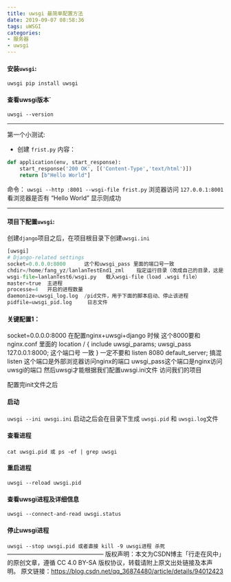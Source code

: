 ```yaml
---
title: uwsgi 最简单配置方法
date: 2019-09-07 08:58:36
tags: uWSGI
categories: 
- 服务器
- uwsgi
---
```

#### 安装`uwsgi`:

`uwsgi pip install uwsgi`
#### 查看uwsgi版本`

`uwsgi --version`

---
第一个小测试:

-  创建  `frist.py` 内容：

```python
def application(env, start_response):
    start_response('200 OK', [('Content-Type','text/html')])
    return [b"Hello World"]
```
<!--more-->
命令：
`uwsgi --http :8001 --wsgi-file frist.py`
浏览器访问
`127.0.0.1:8001`
看浏览器是否有  “Hello World”   显示则成功

---
#### 项目下配置`uwsgi`:

创建`django`项目之后，在项目根目录下创建`uwsgi.ini`
```python
[uwsgi]
# Django-related settings
socket=0.0.0.0:8000      这个和uwsgi_pass 里面的端口号一致
chdir=/home/fang_yz/lanlanTestEnd1_zml    指定运行目录（改成自己的目录，这是我的）
wsgi-file=lanlanTest6/wsgi.py   载入wsgi-file（load .wsgi file）
master=true  主进程
processe=4   开启的进程数量
daemonize=uwsgi_log.log  /pid文件，用于下面的脚本启动、停止该进程
pidfile=uwsgi_pid.log     日志文件
```

#### 关键配置1：

socket=0.0.0.0:8000 在配置nginx+uwsgi+django 时候 这个8000要和nginx.conf 里面的
location / {
include uwsgi_params;
uwsgi_pass 127.0.0.1:8000; 这个端口号 一致
}
一定不要和 listen 8080 default_server; 搞混
listen 这个端口是外部浏览器访问nginx的端口
uwsgi_pass这个端口是nginx访问uwsgi的端口
然后uwsgi才能根据我们配置uwsgi.ini文件 访问我们的项目

配置完init文件之后
#### 启动
`uwsgi --ini uwsgi.ini` 启动之后会在目录下生成 `uwsgi.pid` 和 `uwsgi.log`文件
#### 查看进程
`cat uwsgi.pid 或 ps -ef | grep uwsgi`
#### 重启进程
`uwsgi --reload uwsgi.pid`
#### 查看uwsgi进程及详细信息
`uwsgi --connect-and-read uwsgi.status`
#### 停止uwsgi进程
`uwsgi --stop uwsgi.pid 或者直接 kill -9 uwsgi进程 杀死`
————————————————
版权声明：本文为CSDN博主「行走在风中」的原创文章，遵循 CC 4.0 BY-SA 版权协议，转载请附上原文出处链接及本声明。
原文链接：https://blog.csdn.net/qq_36874480/article/details/94012423